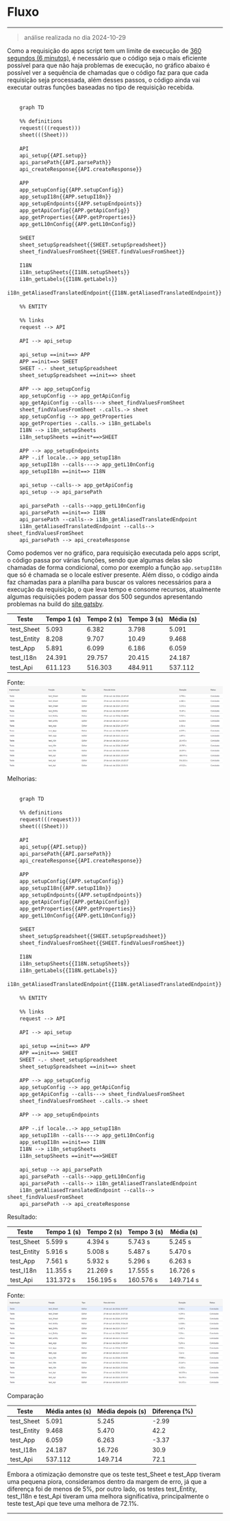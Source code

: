 # Fluxo

---

> análise realizada no dia 2024-10-29

Como a requisição do apps script tem um limite de execução de [360 segundos (6 minutos)](https://developers.google.com/apps-script/guides/services/quotas?hl=pt-br#current_limitations), é necessário que o código seja o mais eficiente possível para que não haja problemas de execução, no gráfico abaixo é possível ver a sequência de chamadas que o código faz para que cada requisição seja processada, além desses passos, o código ainda vai executar outras funções baseadas no tipo de requisição recebida.

```mermaid

    graph TD

    %% definitions
    request(((request)))
    sheet(((Sheet)))

    API
    api_setup{{API.setup}}
    api_parsePath{{API.parsePath}}
    api_createResponse{{API.createResponse}}

    APP
    app_setupConfig{{APP.setupConfig}}
    app_setupI18n{{APP.setupI18n}}
    app_setupEndpoints{{APP.setupEndpoints}}
    app_getApiConfig{{APP.getApiConfig}}
    app_getProperties{{APP.getProperties}}
    app_getL10nConfig{{APP.getL10nConfig}}

    SHEET
    sheet_setupSpreadsheet{{SHEET.setupSpreadsheet}}
    sheet_findValuesFromSheet{{SHEET.findValuesFromSheet}}

    I18N
    i18n_setupSheets{{I18N.setupSheets}}
    i18n_getLabels{{I18N.getLabels}}
    i18n_getAliasedTranslatedEndpoint{{I18N.getAliasedTranslatedEndpoint}}

    %% ENTITY

    %% links
    request --> API

    API --> api_setup

    api_setup ==init==> APP
    APP ==init==> SHEET
    SHEET -.- sheet_setupSpreadsheet
    sheet_setupSpreadsheet ==init==> sheet

    APP --> app_setupConfig
    app_setupConfig --> app_getApiConfig
    app_getApiConfig --calls---> sheet_findValuesFromSheet
    sheet_findValuesFromSheet -.calls.-> sheet
    app_setupConfig --> app_getProperties
    app_getProperties -.calls.-> i18n_getLabels
    I18N --> i18n_setupSheets
    i18n_setupSheets ==init*==>SHEET

    APP --> app_setupEndpoints
    APP -.if locale..-> app_setupI18n
    app_setupI18n --calls----> app_getL10nConfig
    app_setupI18n ==init==> I18N

    api_setup --calls--> app_getApiConfig
    api_setup --> api_parsePath

    api_parsePath --calls-->app_getL10nConfig
    api_parsePath ==init==> I18N
    api_parsePath --calls--> i18n_getAliasedTranslatedEndpoint
    i18n_getAliasedTranslatedEndpoint --calls--> sheet_findValuesFromSheet
    api_parsePath --> api_createResponse

```

Como podemos ver no gráfico, para requisição executada pelo apps script, o código passa por várias funções, sendo que algumas delas são chamadas de forma condicional, como por exemplo a função `app.setupI18n` que só é chamada se o locale estiver presente. Além disso, o código ainda faz chamadas para a planilha para buscar os valores necessários para a execução da requisição, o que leva tempo e consome recursos, atualmente algumas requisições podem passar dos 500 segundos apresentando problemas na build do [site gatsby](../../gatsby/README.md).

| Teste       | Tempo 1 (s) | Tempo 2 (s) | Tempo 3 (s) | Média (s) |
| ----------- | ----------- | ----------- | ----------- | --------- |
| test_Sheet  | 5.093       | 6.382       | 3.798       | 5.091     |
| test_Entity | 8.208       | 9.707       | 10.49       | 9.468     |
| test_App    | 5.891       | 6.099       | 6.186       | 6.059     |
| test_I18n   | 24.391      | 29.757      | 20.415      | 24.187    |
| test_Api    | 611.123     | 516.303     | 484.911     | 537.112   |

Fonte: ![Testes antes da otimização](../static/tests-before-optimization.png)

Melhorias:

```mermaid

    graph TD

    %% definitions
    request(((request)))
    sheet(((Sheet)))

    API
    api_setup{{API.setup}}
    api_parsePath{{API.parsePath}}
    api_createResponse{{API.createResponse}}

    APP
    app_setupConfig{{APP.setupConfig}}
    app_setupI18n{{APP.setupI18n}}
    app_setupEndpoints{{APP.setupEndpoints}}
    app_getApiConfig{{APP.getApiConfig}}
    app_getProperties{{APP.getProperties}}
    app_getL10nConfig{{APP.getL10nConfig}}

    SHEET
    sheet_setupSpreadsheet{{SHEET.setupSpreadsheet}}
    sheet_findValuesFromSheet{{SHEET.findValuesFromSheet}}

    I18N
    i18n_setupSheets{{I18N.setupSheets}}
    i18n_getLabels{{I18N.getLabels}}
    i18n_getAliasedTranslatedEndpoint{{I18N.getAliasedTranslatedEndpoint}}

    %% ENTITY

    %% links
    request --> API

    API --> api_setup

    api_setup ==init==> APP
    APP ==init==> SHEET
    SHEET -.- sheet_setupSpreadsheet
    sheet_setupSpreadsheet ==init==> sheet

    APP --> app_setupConfig
    app_setupConfig --> app_getApiConfig
    app_getApiConfig --calls---> sheet_findValuesFromSheet
    sheet_findValuesFromSheet -.calls.-> sheet

    APP --> app_setupEndpoints

    APP -.if locale..-> app_setupI18n
    app_setupI18n --calls----> app_getL10nConfig
    app_setupI18n ==init==> I18N
    I18N --> i18n_setupSheets
    i18n_setupSheets ==init*==>SHEET

    api_setup --> api_parsePath
    api_parsePath --calls-->app_getL10nConfig
    api_parsePath --calls--> i18n_getAliasedTranslatedEndpoint
    i18n_getAliasedTranslatedEndpoint --calls--> sheet_findValuesFromSheet
    api_parsePath --> api_createResponse

```

Resultado:

| Teste       | Tempo 1 (s) | Tempo 2 (s) | Tempo 3 (s) | Média (s) |
| ----------- | ----------- | ----------- | ----------- | --------- |
| test_Sheet  | 5.599 s     | 4.394 s     | 5.743 s     | 5.245 s   |
| test_Entity | 5.916 s     | 5.008 s     | 5.487 s     | 5.470 s   |
| test_App    | 7.561 s     | 5.932 s     | 5.296 s     | 6.263 s   |
| test_I18n   | 11.355 s    | 21.269 s    | 17.555 s    | 16.726 s  |
| test_Api    | 131.372 s   | 156.195 s   | 160.576 s   | 149.714 s |

Fonte: ![Testes após a otimização](../static/tests-after-optimization.png)

Comparação

| Teste       | Média antes (s) | Média depois (s) | Diferença (%) |
| ----------- | --------------- | ---------------- | ------------- |
| test_Sheet  | 5.091           | 5.245            | -2.99         |
| test_Entity | 9.468           | 5.470            | 42.2          |
| test_App    | 6.059           | 6.263            | -3.37         |
| test_I18n   | 24.187          | 16.726           | 30.9          |
| test_Api    | 537.112         | 149.714          | 72.1          |

Embora a otimização demonstre que os teste test_Sheet e test_App tiveram uma pequena piora, consideramos dentro da margem de erro, já que a diferença foi de menos de 5%, por outro lado, os testes test_Entity, test_I18n e test_Api tiveram uma melhora significativa, principalmente o teste test_Api que teve uma melhora de 72.1%.

---
